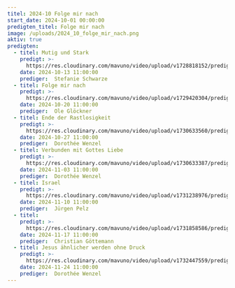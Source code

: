 ```yaml
---
titel: 2024-10 Folge mir nach
start_date: 2024-10-01 00:00:00
predigten_titel: Folge mir nach
image: /uploads/2024_10_folge_mir_nach.png
aktiv: true
predigten:
  - titel: Mutig und Stark
    predigt: >-
      https://res.cloudinary.com/mavuno/video/upload/v1728818152/predigten/2024-10%20Folge%20mir%20nach/20241013_GoDi_Mavuno_Berlin_Mutig_und_Stark.mp3
    date: 2024-10-13 11:00:00
    prediger:  Stefanie Schwarze
  - titel: Folge mir nach
    predigt: >-
      https://res.cloudinary.com/mavuno/video/upload/v1729420304/predigten/2024-10%20Folge%20mir%20nach/20241020_GoDi_Mavuno_Berlin_Folge_mir_nach.mp3
    date: 2024-10-20 11:00:00
    prediger:  Ole Glöckner
  - titel: Ende der Rastlosigkeit
    predigt: >-
      https://res.cloudinary.com/mavuno/video/upload/v1730633560/predigten/2024-10%20Folge%20mir%20nach/20241027_GoDi_Mavuno_Berlin_Ende_der_Rastlosigkeit.mp3
    date: 2024-10-27 11:00:00
    prediger:  Dorothée Wenzel
  - titel: Verbunden mit Gottes Liebe
    predigt: >-
      https://res.cloudinary.com/mavuno/video/upload/v1730633387/predigten/2024-10%20Folge%20mir%20nach/20241103_GoDi_Mavuno_Berlin_Verbunden_mit_Gottes_Liebe.mp3
    date: 2024-11-03 11:00:00
    prediger:  Dorothée Wenzel
  - titel: Israel
    predigt: >-
      https://res.cloudinary.com/mavuno/video/upload/v1731238976/predigten/2024-10%20Folge%20mir%20nach/20241110_GoDi_Mavuno_Berlin_Israel.mp3
    date: 2024-11-10 11:00:00
    prediger:  Jürgen Pelz
  - titel: 
    predigt: >-
      https://res.cloudinary.com/mavuno/video/upload/v1731858586/predigten/2024-10%20Folge%20mir%20nach/20241117_GoDi_Mavuno.mp3
    date: 2024-11-17 11:00:00
    prediger:  Christian Göttemann
  - titel: Jesus ähnlicher werden ohne Druck
    predigt: >-
      https://res.cloudinary.com/mavuno/video/upload/v1732447559/predigten/2024-10%20Folge%20mir%20nach/20241124_GoDi_Mavuno_Jesus_%C3%A4hnlicher_ohne_Druck.mp3
    date: 2024-11-24 11:00:00
    prediger:  Dorothée Wenzel
---
```

